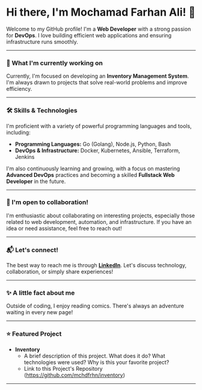 # Hi there, I'm Mochamad Farhan Ali! 👋

Welcome to my GitHub profile! I'm a **Web Developer** with a strong passion for **DevOps**. I love building efficient web applications and ensuring infrastructure runs smoothly.

---

### 🚀 What I'm currently working on

Currently, I'm focused on developing an **Inventory Management System**. I'm always drawn to projects that solve real-world problems and improve efficiency.

---

### 🛠️ Skills & Technologies

I'm proficient with a variety of powerful programming languages and tools, including:

* **Programming Languages:** Go (Golang), Node.js, Python, Bash
* **DevOps & Infrastructure:** Docker, Kubernetes, Ansible, Terraform, Jenkins

I'm also continuously learning and growing, with a focus on mastering **Advanced DevOps** practices and becoming a skilled **Fullstack Web Developer** in the future.

---

### 🌱 I'm open to collaboration!

I'm enthusiastic about collaborating on interesting projects, especially those related to web development, automation, and infrastructure. If you have an idea or need assistance, feel free to reach out!

---

### 📬 Let's connect!

The best way to reach me is through [**LinkedIn**](https://www.linkedin.com/in/mchdfrhn/). Let's discuss technology, collaboration, or simply share experiences!

---

### ✨ A little fact about me

Outside of coding, I enjoy reading comics. There's always an adventure waiting in every new page!

---

### ⭐ Featured Project

* **Inventory**
    * A brief description of this project. What does it do? What technologies were used? Why is this your favorite project?
    * Link to this Project's Repository (https://github.com/mchdfrhn/inventory)

---
